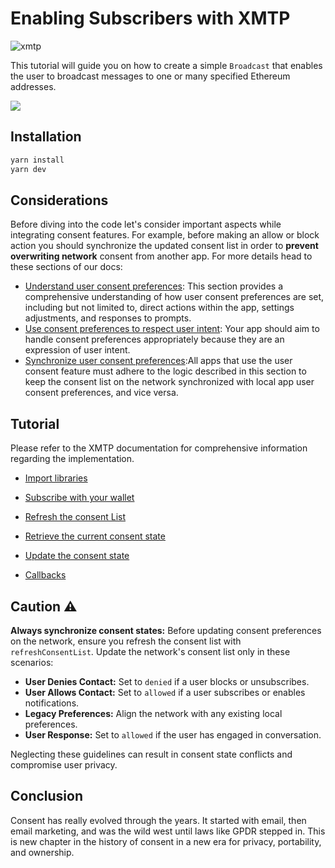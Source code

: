# Enabling Subscribers with XMTP

![xmtp](https://github.com/xmtp/xmtp-quickstart-reactjs/assets/1447073/3f2979ec-4d13-4c3d-bf20-deab3b2ffaa1)

This tutorial will guide you on how to create a simple `Broadcast` that enables the user to broadcast messages to one or many specified Ethereum addresses.

![](animation.gif)

## Installation

```bash
yarn install
yarn dev
```

## Considerations

Before diving into the code let's consider important aspects while integrating consent features. For example, before making an allow or block action you should synchronize the updated consent list in order to **prevent overwriting network** consent from another app. For more details head to these sections of our docs:

- [Understand user consent preferences](https://xmtp.org/docs/build/user-consent#understand-user-consent-preferences): This section provides a comprehensive understanding of how user consent preferences are set, including but not limited to, direct actions within the app, settings adjustments, and responses to prompts.
- [Use consent preferences to respect user intent](https://xmtp.org/docs/build/user-consent#use-consent-preferences-to-respect-user-intent): Your app should aim to handle consent preferences appropriately because they are an expression of user intent.
- [Synchronize user consent preferences](https://xmtp.org/docs/build/user-consent#synchronize-user-consent-preferences):All apps that use the user consent feature must adhere to the logic described in this section to keep the consent list on the network synchronized with local app user consent preferences, and vice versa.

## Tutorial

Please refer to the XMTP documentation for comprehensive information regarding the implementation.

- [Import libraries](https://xmtp.org/docs/tutorials/portable-consent/subscribe#tutorial)

- [Subscribe with your wallet](https://xmtp.org/docs/tutorials/portable-consent/subscribe#tutorial)

- [Refresh the consent List](https://xmtp.org/docs/tutorials/portable-consent/subscribe#tutorial)

- [Retrieve the current consent state](https://xmtp.org/docs/tutorials/portable-consent/subscribe#tutorial)

- [Update the consent state](https://xmtp.org/docs/tutorials/portable-consent/subscribe#tutorial)

- [Callbacks](https://xmtp.org/docs/tutorials/portable-consent/subscribe#tutorial)

## Caution :warning:

**Always synchronize consent states:** Before updating consent preferences on the network, ensure you refresh the consent list with `refreshConsentList`. Update the network's consent list only in these scenarios:

- **User Denies Contact:** Set to `denied` if a user blocks or unsubscribes.
- **User Allows Contact:** Set to `allowed` if a user subscribes or enables notifications.
- **Legacy Preferences:** Align the network with any existing local preferences.
- **User Response:** Set to `allowed` if the user has engaged in conversation.

Neglecting these guidelines can result in consent state conflicts and compromise user privacy.

## Conclusion

Consent has really evolved through the years. It started with email, then email marketing, and was the wild west until laws like GPDR stepped in. This is new chapter in the history of consent in a new era for privacy, portability, and ownership.
